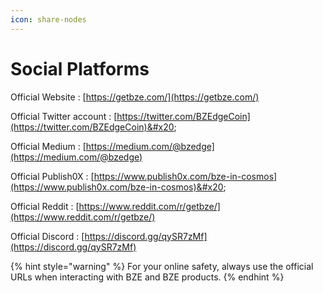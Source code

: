 ```yaml
---
icon: share-nodes
---
```


# Social Platforms

Official Website : [https://getbze.com/](https://getbze.com/)

Official Twitter account : [https://twitter.com/BZEdgeCoin](https://twitter.com/BZEdgeCoin)&#x20;

Official Medium : [https://medium.com/@bzedge](https://medium.com/@bzedge)

Official Publish0X : [https://www.publish0x.com/bze-in-cosmos](https://www.publish0x.com/bze-in-cosmos)&#x20;

Official Reddit : [https://www.reddit.com/r/getbze/](https://www.reddit.com/r/getbze/)

Official Discord : [https://discord.gg/qySR7zMf](https://discord.gg/qySR7zMf)

{% hint style="warning" %}
For your online safety, always use the official URLs when interacting with BZE and BZE products.
{% endhint %}
